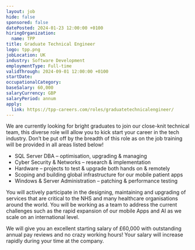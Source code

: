 ```yaml
---
layout: job
hide: false
sponsored: false
datePosted: 2024-01-23 12:00:00 +0100
hiringOrganization:
  name: TPP
title: Graduate Technical Engineer
logo: tpp.png
jobLocation: UK
industry: Software Development
employmentType: Full-time
validThrough: 2024-09-01 12:00:00 +0100
startDate:
occupationalCategory:
baseSalary: 60,000
salaryCurrency: GBP
salaryPeriod: annum
apply:
  link: https://tpp-careers.com/roles/graduatetechnicalengineer/
---
```


We are currently looking for bright graduates to join our close-knit technical team, this diverse role will allow you to kick start your career in the tech industry.  Don’t be put off by the breadth of this role as on the job training will be provided in all areas listed below!
- SQL Server DBA – optimisation, upgrading & managing
- Cyber Security & Networks – research & implementation
- Hardware – projects to test & upgrade both hands on & remotely
- Scoping and building global infrastructure for our mobile patient apps
- Windows & Server Administration – patching & performance testing

You will actively participate in the designing, maintaining and upgrading of services that are critical to the NHS and many healthcare organisations around the world. You will be working as a team to address the current challenges such as the rapid expansion of our mobile Apps and AI as we scale on an international level.

We will give you an excellent starting salary of £60,000 with outstanding annual pay reviews and no crazy working hours! Your salary will increase rapidly during your time at the company.
